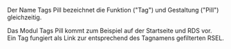 Der Name Tags Pill bezeichnet die Funktion ("Tag") und Gestaltung ("Pill") gleichzeitig.  

Das Modul Tags Pill kommt zum Beispiel auf der Startseite und RDS vor.  
Ein Tag fungiert als Link zur entsprechend des Tagnamens gefilterten RSEL.
